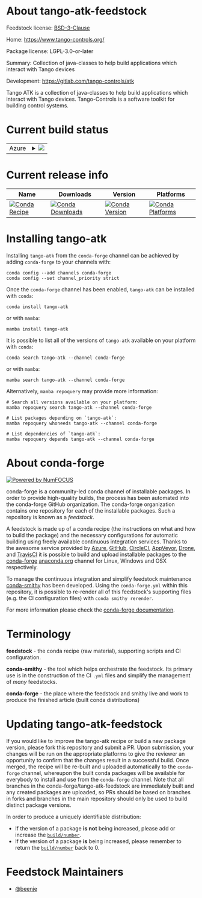 About tango-atk-feedstock
=========================

Feedstock license: [BSD-3-Clause](https://github.com/conda-forge/tango-atk-feedstock/blob/main/LICENSE.txt)

Home: https://www.tango-controls.org/

Package license: LGPL-3.0-or-later

Summary: Collection of java-classes to help build applications which interact with Tango devices

Development: https://gitlab.com/tango-controls/atk

Tango ATK is a collection of java-classes to help build applications
which interact with Tango devices.
Tango-Controls is a software toolkit for building control systems.

Current build status
====================


<table>
    
  <tr>
    <td>Azure</td>
    <td>
      <details>
        <summary>
          <a href="https://dev.azure.com/conda-forge/feedstock-builds/_build/latest?definitionId=15034&branchName=main">
            <img src="https://dev.azure.com/conda-forge/feedstock-builds/_apis/build/status/tango-atk-feedstock?branchName=main">
          </a>
        </summary>
        <table>
          <thead><tr><th>Variant</th><th>Status</th></tr></thead>
          <tbody><tr>
              <td>linux_64</td>
              <td>
                <a href="https://dev.azure.com/conda-forge/feedstock-builds/_build/latest?definitionId=15034&branchName=main">
                  <img src="https://dev.azure.com/conda-forge/feedstock-builds/_apis/build/status/tango-atk-feedstock?branchName=main&jobName=linux&configuration=linux%20linux_64_" alt="variant">
                </a>
              </td>
            </tr><tr>
              <td>osx_64</td>
              <td>
                <a href="https://dev.azure.com/conda-forge/feedstock-builds/_build/latest?definitionId=15034&branchName=main">
                  <img src="https://dev.azure.com/conda-forge/feedstock-builds/_apis/build/status/tango-atk-feedstock?branchName=main&jobName=osx&configuration=osx%20osx_64_" alt="variant">
                </a>
              </td>
            </tr><tr>
              <td>win_64</td>
              <td>
                <a href="https://dev.azure.com/conda-forge/feedstock-builds/_build/latest?definitionId=15034&branchName=main">
                  <img src="https://dev.azure.com/conda-forge/feedstock-builds/_apis/build/status/tango-atk-feedstock?branchName=main&jobName=win&configuration=win%20win_64_" alt="variant">
                </a>
              </td>
            </tr>
          </tbody>
        </table>
      </details>
    </td>
  </tr>
</table>

Current release info
====================

| Name | Downloads | Version | Platforms |
| --- | --- | --- | --- |
| [![Conda Recipe](https://img.shields.io/badge/recipe-tango--atk-green.svg)](https://anaconda.org/conda-forge/tango-atk) | [![Conda Downloads](https://img.shields.io/conda/dn/conda-forge/tango-atk.svg)](https://anaconda.org/conda-forge/tango-atk) | [![Conda Version](https://img.shields.io/conda/vn/conda-forge/tango-atk.svg)](https://anaconda.org/conda-forge/tango-atk) | [![Conda Platforms](https://img.shields.io/conda/pn/conda-forge/tango-atk.svg)](https://anaconda.org/conda-forge/tango-atk) |

Installing tango-atk
====================

Installing `tango-atk` from the `conda-forge` channel can be achieved by adding `conda-forge` to your channels with:

```
conda config --add channels conda-forge
conda config --set channel_priority strict
```

Once the `conda-forge` channel has been enabled, `tango-atk` can be installed with `conda`:

```
conda install tango-atk
```

or with `mamba`:

```
mamba install tango-atk
```

It is possible to list all of the versions of `tango-atk` available on your platform with `conda`:

```
conda search tango-atk --channel conda-forge
```

or with `mamba`:

```
mamba search tango-atk --channel conda-forge
```

Alternatively, `mamba repoquery` may provide more information:

```
# Search all versions available on your platform:
mamba repoquery search tango-atk --channel conda-forge

# List packages depending on `tango-atk`:
mamba repoquery whoneeds tango-atk --channel conda-forge

# List dependencies of `tango-atk`:
mamba repoquery depends tango-atk --channel conda-forge
```


About conda-forge
=================

[![Powered by
NumFOCUS](https://img.shields.io/badge/powered%20by-NumFOCUS-orange.svg?style=flat&colorA=E1523D&colorB=007D8A)](https://numfocus.org)

conda-forge is a community-led conda channel of installable packages.
In order to provide high-quality builds, the process has been automated into the
conda-forge GitHub organization. The conda-forge organization contains one repository
for each of the installable packages. Such a repository is known as a *feedstock*.

A feedstock is made up of a conda recipe (the instructions on what and how to build
the package) and the necessary configurations for automatic building using freely
available continuous integration services. Thanks to the awesome service provided by
[Azure](https://azure.microsoft.com/en-us/services/devops/), [GitHub](https://github.com/),
[CircleCI](https://circleci.com/), [AppVeyor](https://www.appveyor.com/),
[Drone](https://cloud.drone.io/welcome), and [TravisCI](https://travis-ci.com/)
it is possible to build and upload installable packages to the
[conda-forge](https://anaconda.org/conda-forge) [anaconda.org](https://anaconda.org/)
channel for Linux, Windows and OSX respectively.

To manage the continuous integration and simplify feedstock maintenance
[conda-smithy](https://github.com/conda-forge/conda-smithy) has been developed.
Using the ``conda-forge.yml`` within this repository, it is possible to re-render all of
this feedstock's supporting files (e.g. the CI configuration files) with ``conda smithy rerender``.

For more information please check the [conda-forge documentation](https://conda-forge.org/docs/).

Terminology
===========

**feedstock** - the conda recipe (raw material), supporting scripts and CI configuration.

**conda-smithy** - the tool which helps orchestrate the feedstock.
                   Its primary use is in the construction of the CI ``.yml`` files
                   and simplify the management of *many* feedstocks.

**conda-forge** - the place where the feedstock and smithy live and work to
                  produce the finished article (built conda distributions)


Updating tango-atk-feedstock
============================

If you would like to improve the tango-atk recipe or build a new
package version, please fork this repository and submit a PR. Upon submission,
your changes will be run on the appropriate platforms to give the reviewer an
opportunity to confirm that the changes result in a successful build. Once
merged, the recipe will be re-built and uploaded automatically to the
`conda-forge` channel, whereupon the built conda packages will be available for
everybody to install and use from the `conda-forge` channel.
Note that all branches in the conda-forge/tango-atk-feedstock are
immediately built and any created packages are uploaded, so PRs should be based
on branches in forks and branches in the main repository should only be used to
build distinct package versions.

In order to produce a uniquely identifiable distribution:
 * If the version of a package **is not** being increased, please add or increase
   the [``build/number``](https://docs.conda.io/projects/conda-build/en/latest/resources/define-metadata.html#build-number-and-string).
 * If the version of a package **is** being increased, please remember to return
   the [``build/number``](https://docs.conda.io/projects/conda-build/en/latest/resources/define-metadata.html#build-number-and-string)
   back to 0.

Feedstock Maintainers
=====================

* [@beenje](https://github.com/beenje/)

